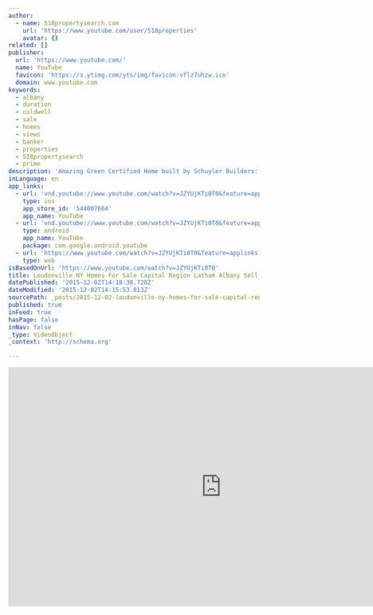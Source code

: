 ```yaml
---
author:
  - name: 518propertysearch.com
    url: 'https://www.youtube.com/user/518properties'
    avatar: {}
related: []
publisher:
  url: 'https://www.youtube.com/'
  name: YouTube
  favicon: 'https://s.ytimg.com/yts/img/favicon-vflz7uhzw.ico'
  domain: www.youtube.com
keywords:
  - albany
  - duration
  - coldwell
  - sale
  - homes
  - views
  - banker
  - properties
  - 518propertysearch
  - prime
description: 'Amazing Green Certified Home built by Schuyler Builders: Located a great place to live, Loudonville, NY This Home uses 65% less Energy than similarly Built Homes.'
inLanguage: en
app_links:
  - url: 'vnd.youtube://www.youtube.com/watch?v=JZYUjKTi0T0&feature=applinks'
    type: ios
    app_store_id: '544007664'
    app_name: YouTube
  - url: 'vnd.youtube://www.youtube.com/watch?v=JZYUjKTi0T0&feature=applinks'
    type: android
    app_name: YouTube
    package: com.google.android.youtube
  - url: 'https://www.youtube.com/watch?v=JZYUjKTi0T0&feature=applinks'
    type: web
isBasedOnUrl: 'https://www.youtube.com/watch?v=JZYUjKTi0T0'
title: Loudonville NY Homes For Sale Capital Region Latham Albany Sell your house
datePublished: '2015-12-02T14:18:38.728Z'
dateModified: '2015-12-02T14:15:53.813Z'
sourcePath: _posts/2015-12-02-loudonville-ny-homes-for-sale-capital-region-latham-albany-s.md
published: true
inFeed: true
hasPage: false
inNav: false
_type: VideoObject
_context: 'http://schema.org'

---
```

<iframe src="https://cdn.embedly.com/widgets/media.html?src=https%3A%2F%2Fwww.youtube.com%2Fembed%2FJZYUjKTi0T0%3Ffeature%3Doembed&amp;url=https%3A%2F%2Fwww.youtube.com%2Fwatch%3Fv%3DJZYUjKTi0T0&amp;image=https%3A%2F%2Fi.ytimg.com%2Fvi%2FJZYUjKTi0T0%2Fhqdefault.jpg&amp;key=b7d04c9b404c499eba89ee7072e1c4f7&amp;type=text%2Fhtml&amp;schema=youtube" width="854" height="480" scrolling="no" frameborder="0" allowfullscreen="allowfullscreen" style=""></iframe>
